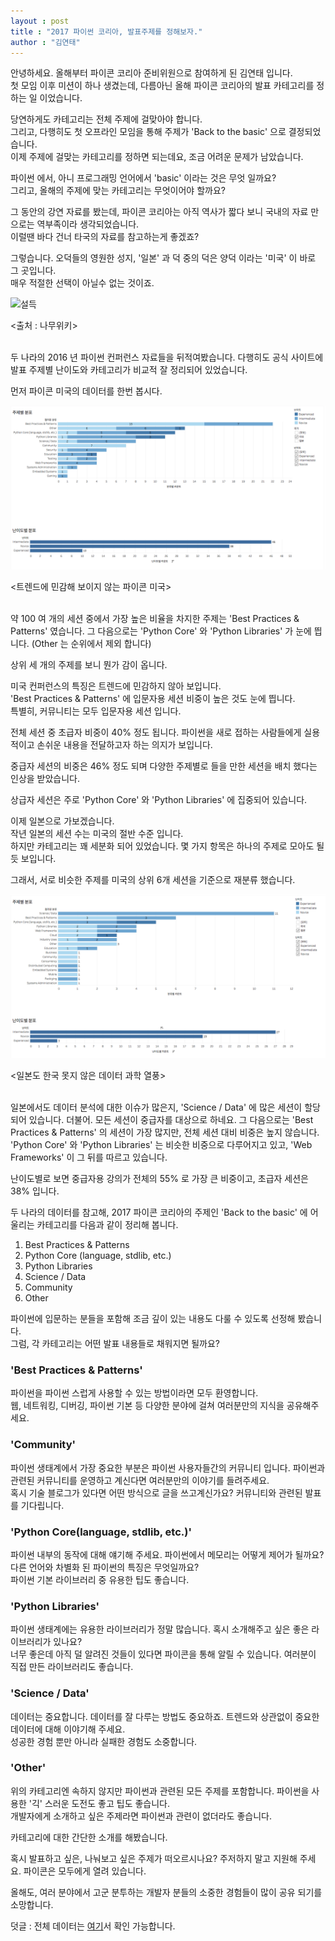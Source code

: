 ```yaml
---
layout : post
title : "2017 파이썬 코리아, 발표주제를 정해보자."
author : "김연태" 
---
```


안녕하세요. 올해부터 파이콘 코리아 준비위원으로 참여하게 된 김연태 입니다.  
첫 모임 이후 미션이 하나 생겼는데, 다름아닌 올해 파이콘 코리아의 발표 카테고리를 정하는 일 이었습니다.  

당연하게도 카테고리는 전체 주제에 걸맞아야 합니다.  
그리고, 다행히도 첫 오프라인 모임을 통해 주제가 'Back to the basic' 으로 결정되었습니다.  
이제 주제에 걸맞는 카테고리를 정하면 되는데요, 조금 어려운 문제가 남았습니다.  

파이썬 에서, 아니 프로그래밍 언어에서 'basic' 이라는 것은 무엇 일까요?  
그리고, 올해의 주제에 맞는 카테고리는 무엇이어야 할까요?  

그 동안의 강연 자료를 봤는데, 파이콘 코리아는 아직 역사가 짧다 보니 국내의 자료 만으로는 역부족이라 생각되었습니다.  
이럴땐 바다 건너 타국의 자료를 참고하는게 좋겠죠?  

그렇습니다. 오덕들의 영원한 성지, '일본' 과 덕 중의 덕은 양덕 이라는 '미국' 이 바로 그 곳입니다.  
매우 적절한 선택이 아닐수 없는 것이죠.  


![설득](/assets/2017/2017-03-06-otaku.png)

<출처 : 나무위키>  

<br/>
두 나라의 2016 년 파이썬 컨퍼런스 자료들을 뒤적여봤습니다.  
다행히도 공식 사이트에 발표 주제별 난이도와 카테고리가 비교적 잘 정리되어 있었습니다.  

먼저 파이콘 미국의 데이터를 한번 봅시다.  


![us](/assets/2017/2017-03-06-us.png)

<트렌드에 민감해 보이지 않는 파이콘 미국>  

<br/>
약 100 여 개의 세션 중에서 가장 높은 비율을 차지한 주제는 'Best Practices & Patterns' 였습니다.  
그 다음으로는 'Python Core' 와 'Python Libraries' 가 눈에 띕니다. (Other 는 순위에서 제외 합니다)  

상위 세 개의 주제를 보니 뭔가 감이 옵니다.  

미국 컨퍼런스의 특징은 트렌드에 민감하지 않아 보입니다.  
'Best Practices & Patterns' 에 입문자용 세션 비중이 높은 것도 눈에 띕니다.  
특별히, 커뮤니티는 모두 입문자용 세션 입니다.  

전체 세션 중 초급자 비중이 40% 정도 됩니다. 파이썬을 새로 접하는 사람들에게 실용적이고 손쉬운 내용을 전달하고자 하는 의지가 보입니다.  

중급자 세션의 비중은 46% 정도 되며 다양한 주제별로 들을 만한 세션을 배치 했다는 인상을 받았습니다.  

상급자 세션은 주로 'Python Core' 와 'Python Libraries' 에 집중되어 있습니다.  

이제 일본으로 가보겠습니다.  
작년 일본의 세션 수는 미국의 절반 수준 입니다.  
하지만 카테고리는 꽤 세분화 되어 있었습니다. 몇 가지 항목은 하나의 주제로 모아도 될 듯 보입니다.  

그래서, 서로 비슷한 주제를 미국의 상위 6개 세션을 기준으로 재분류 했습니다.  

![japan](/assets/2017/2017-03-06-japan.png)

<일본도 한국 못지 않은 데이터 과학 열풍>  

<br/>
일본에서도 데이터 분석에 대한 이슈가 많은지, 'Science / Data' 에 많은 세션이 할당되어 있습니다. 더불어. 모든 세션이 중급자를 대상으로 하네요.  
그 다음으로는 'Best Practices & Patterns' 의 세션이 가장 많지만, 전체 세션 대비 비중은 높지 않습니다.  
'Python Core' 와 'Python Libraries' 는 비슷한 비중으로 다루어지고 있고,  'Web Frameworks' 이 그 뒤를 따르고 있습니다.  

난이도별로 보면 중급자용 강의가 전체의 55% 로 가장 큰 비중이고, 초급자 세션은 38% 입니다.  

두 나라의 데이터를 참고해, 2017 파이콘 코리아의 주제인 'Back to the basic' 에 어울리는 카테고리를 다음과 같이 정리해 봅니다.  

1. Best Practices & Patterns  
2. Python Core (language, stdlib, etc.)  
3. Python Libraries  
4. Science / Data  
5. Community  
6. Other  

파이썬에 입문하는 분들을 포함해 조금 깊이 있는 내용도 다룰 수 있도록 선정해 봤습니다.  
그럼, 각 카테고리는 어떤 발표 내용들로 채워지면 될까요?  

### 'Best Practices & Patterns'  

파이썬을 파이썬 스럽게 사용할 수 있는 방법이라면 모두 환영합니다.  
웹, 네트워킹, 디버깅, 파이썬 기본 등 다양한 분야에 걸쳐 여러분만의 지식을 공유해주세요.  


### 'Community'  

파이썬 생태계에서 가장 중요한 부분은 파이썬 사용자들간의 커뮤니티 입니다. 파이썬과 관련된 커뮤니티를 운영하고 계신다면 여러분만의 이야기를 들려주세요.  
혹시 기술 블로그가 있다면 어떤 방식으로 글을 쓰고계신가요? 커뮤니티와 관련된 발표를 기다립니다.  


### 'Python Core(language, stdlib, etc.)'  

파이썬 내부의 동작에 대해 얘기해 주세요. 파이썬에서 메모리는 어떻게 제어가 될까요? 다른 언어와 차별화 된 파이썬의 특징은 무엇일까요?  
파이썬 기본 라이브러리 중 유용한 팁도 좋습니다.  


### 'Python Libraries'  

파이썬 생태계에는 유용한 라이브러리가 정말 많습니다. 혹시 소개해주고 싶은 좋은 라이브러리가 있나요?  
너무 좋은데 아직 덜 알려진 것들이 있다면 파이콘을 통해 알릴 수 있습니다. 여러분이 직접 만든 라이브러리도 좋습니다.  


### 'Science / Data'  

데이터는 중요합니다. 데이터를 잘 다루는 방법도 중요하죠. 트렌드와 상관없이 중요한 데이터에 대해 이야기해 주세요.  
성공한 경험 뿐만 아니라 실패한 경험도 소중합니다.  


### 'Other'  

위의 카테고리엔 속하지 않지만 파이썬과 관련된 모든 주제를 포함합니다. 파이썬을 사용한 '긱' 스러운 도전도 좋고 팁도 좋습니다.  
개발자에게 소개하고 싶은 주제라면 파이썬과 관련이 없더라도 좋습니다.  

카테고리에 대한 간단한 소개를 해봤습니다.  

혹시 발표하고 싶은, 나눠보고 싶은 주제가 떠오르시나요? 주저하지 말고 지원해 주세요. 파이콘은 모두에게 열려 있습니다.  

올해도, 여러 분야에서 고군 분투하는 개발자 분들의 소중한 경험들이 많이 공유 되기를 소망합니다.  

덧글 : 전체 데이터는 [여기](https://public.tableau.com/profile/publish/2016_182/1#!/publish-confirm)서 확인 가능합니다.  